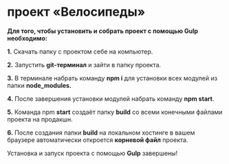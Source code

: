 # проект «Велосипеды»

**Для того, чтобы установить и собрать проект с помощью Gulp необходимо:**



**1.** Скачать папку с проектом себе на компьютер.

**2.** Запустить **git-терминал** и зайти в папку проекта.

**3.** В терминале набрать команду **npm i** для установки всех модулей из папки **node_modules.** 

**4.** После завершения установки модулей набрать команду **npm start**. 

**5.** Команда npm **start** создаёт папку **build** со всеми конечными файлами проекта на продакшн. 

**6.** После создания папки **build** на локальном хостинге в вашем браузере автоматически откроется **корневой файл** проекта.





Установка и запуск проекта с помощью **Gulp** завершены!

